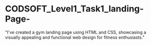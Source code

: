 # CODSOFT_Level1_Task1_landing-Page-
"I've created a gym landing page using HTML and CSS, showcasing a visually appealing and functional web design for fitness enthusiasts."
